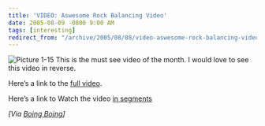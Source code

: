 ```yaml
---
title: 'VIDEO: Aswesome Rock Balancing Video'
date: 2005-08-09 -0800 9:00 AM
tags: [interesting]
redirect_from: "/archive/2005/08/08/video-aswesome-rock-balancing-video.aspx/"
---
```


![Picture 1-15](https://www.boingboing.net/Picture%201-15.jpg) This is
the must see video of the month. I would love to see this video in
reverse.

Here’s a link to the [full
video](http://www.rock-on-rock-on.com/video/bp-ss.html).

Here’s a link to Watch the video [in
segments](http://www.rock-on-rock-on.com/un-balancing.html)

*[Via [Boing
Boing](http://www.boingboing.net/2005/08/10/amazing_rock_balanci.html)]*
